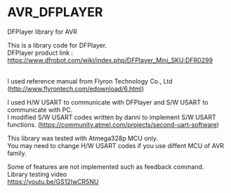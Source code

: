 # AVR_DFPLAYER
DFPlayer library for AVR<br>

This is a library code for DFPlayer. <br>
DFPlayer product link : https://www.dfrobot.com/wiki/index.php/DFPlayer_Mini_SKU:DFR0299<br><br>

I used reference manual from Flyron Technology Co., Ltd<br>
(http://www.flyrontech.com/edownload/6.html)<br>

I used H/W USART to communicate with DFPlayer and S/W USART to communicate with PC.<br>
I modified S/W USART codes written by danni to implement S/W USART functions.
(https://community.atmel.com/projects/second-uart-software)

This library was tested with Atmega328p MCU only.<br>
You may need to change H/W USART codes if you use diffent MCU of AVR family.

Some of features are not implemented such as feedback command.<br> 
Library testing video<br>
https://youtu.be/GS12IwCR5NU



